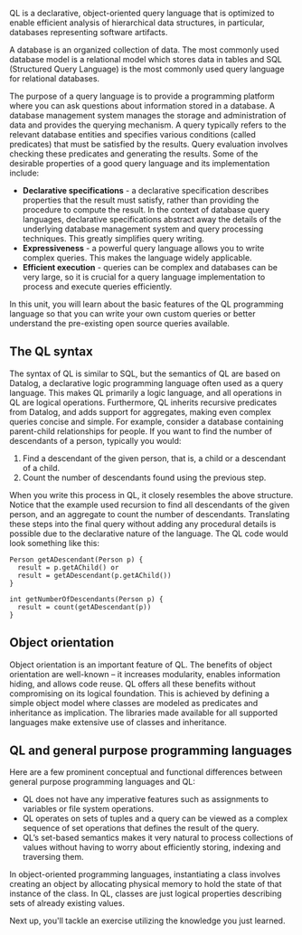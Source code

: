 QL is a declarative, object-oriented query language that is optimized to enable efficient analysis of hierarchical data structures, in particular, databases representing software artifacts.

A database is an organized collection of data. The most commonly used database model is a relational model which stores data in tables and SQL (Structured Query Language) is the most commonly used query language for relational databases.

The purpose of a query language is to provide a programming platform where you can ask questions about information stored in a database. A database management system manages the storage and administration of data and provides the querying mechanism. A query typically refers to the relevant database entities and specifies various conditions (called predicates) that must be satisfied by the results. Query evaluation involves checking these predicates and generating the results. Some of the desirable properties of a good query language and its implementation include:

* **Declarative specifications** - a declarative specification describes properties that the result must satisfy, rather than providing the procedure to compute the result. In the context of database query languages, declarative specifications abstract away the details of the underlying database management system and query processing techniques. This greatly simplifies query writing.
* **Expressiveness** - a powerful query language allows you to write complex queries. This makes the language widely applicable.
* **Efficient execution** - queries can be complex and databases can be very large, so it is crucial for a query language implementation to process and execute queries efficiently.

In this unit, you will learn about the basic features of the QL programming language so that you can write your own custom queries or better understand the pre-existing open source queries available.

## The QL syntax

The syntax of QL is similar to SQL, but the semantics of QL are based on Datalog, a declarative logic programming language often used as a query language. This makes QL primarily a logic language, and all operations in QL are logical operations. Furthermore, QL inherits recursive predicates from Datalog, and adds support for aggregates, making even complex queries concise and simple. For example, consider a database containing parent-child relationships for people. If you want to find the number of descendants of a person, typically you would:

1. Find a descendant of the given person, that is, a child or a descendant of a child.
2. Count the number of descendants found using the previous step.

When you write this process in QL, it closely resembles the above structure. Notice that the example used recursion to find all descendants of the given person, and an aggregate to count the number of descendants. Translating these steps into the final query without adding any procedural details is possible due to the declarative nature of the language. The QL code would look something like this:

```ql
Person getADescendant(Person p) {
  result = p.getAChild() or
  result = getADescendant(p.getAChild())
}

int getNumberOfDescendants(Person p) {
  result = count(getADescendant(p))
}
```

## Object orientation

Object orientation is an important feature of QL. The benefits of object orientation are well-known – it increases modularity, enables information hiding, and allows code reuse. QL offers all these benefits without compromising on its logical foundation. This is achieved by defining a simple object model where classes are modeled as predicates and inheritance as implication. The libraries made available for all supported languages make extensive use of classes and inheritance.

## QL and general purpose programming languages

Here are a few prominent conceptual and functional differences between general purpose programming languages and QL:

* QL does not have any imperative features such as assignments to variables or file system operations.
* QL operates on sets of tuples and a query can be viewed as a complex sequence of set operations that defines the result of the query.
* QL’s set-based semantics makes it very natural to process collections of values without having to worry about efficiently storing, indexing and traversing them.

In object-oriented programming languages, instantiating a class involves creating an object by allocating physical memory to hold the state of that instance of the class. In QL, classes are just logical properties describing sets of already existing values.

Next up, you'll tackle an exercise utilizing the knowledge you just learned.
